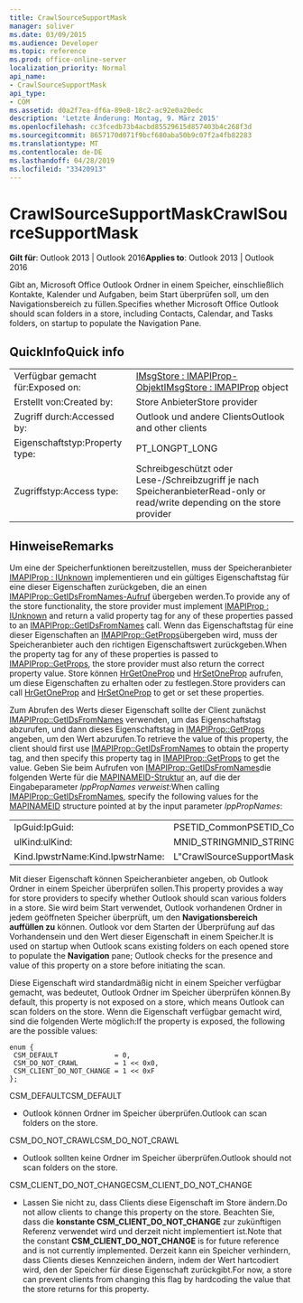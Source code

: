 ```yaml
---
title: CrawlSourceSupportMask
manager: soliver
ms.date: 03/09/2015
ms.audience: Developer
ms.topic: reference
ms.prod: office-online-server
localization_priority: Normal
api_name:
- CrawlSourceSupportMask
api_type:
- COM
ms.assetid: d0a2f7ea-df6a-89e8-18c2-ac92e0a20edc
description: 'Letzte Änderung: Montag, 9. März 2015'
ms.openlocfilehash: cc3fcedb73b4acbd85529615d857403b4c268f3d
ms.sourcegitcommit: 8657170d071f9bcf680aba50b9c07f2a4fb82283
ms.translationtype: MT
ms.contentlocale: de-DE
ms.lasthandoff: 04/28/2019
ms.locfileid: "33420913"
---
```

# <a name="crawlsourcesupportmask"></a><span data-ttu-id="6a567-103">CrawlSourceSupportMask</span><span class="sxs-lookup"><span data-stu-id="6a567-103">CrawlSourceSupportMask</span></span>

  
  
<span data-ttu-id="6a567-104">**Gilt für**: Outlook 2013 | Outlook 2016</span><span class="sxs-lookup"><span data-stu-id="6a567-104">**Applies to**: Outlook 2013 | Outlook 2016</span></span> 
  
<span data-ttu-id="6a567-105">Gibt an, Microsoft Office Outlook Ordner in einem Speicher, einschließlich Kontakte, Kalender und Aufgaben, beim Start überprüfen soll, um den Navigationsbereich zu füllen.</span><span class="sxs-lookup"><span data-stu-id="6a567-105">Specifies whether Microsoft Office Outlook should scan folders in a store, including Contacts, Calendar, and Tasks folders, on startup to populate the Navigation Pane.</span></span>
  
## <a name="quick-info"></a><span data-ttu-id="6a567-106">QuickInfo</span><span class="sxs-lookup"><span data-stu-id="6a567-106">Quick info</span></span>

|||
|:-----|:-----|
|<span data-ttu-id="6a567-107">Verfügbar gemacht für:</span><span class="sxs-lookup"><span data-stu-id="6a567-107">Exposed on:</span></span>  <br/> |<span data-ttu-id="6a567-108">[IMsgStore : IMAPIProp-Objekt](imsgstoreimapiprop.md)</span><span class="sxs-lookup"><span data-stu-id="6a567-108">[IMsgStore : IMAPIProp](imsgstoreimapiprop.md) object</span></span>  <br/> |
|<span data-ttu-id="6a567-109">Erstellt von:</span><span class="sxs-lookup"><span data-stu-id="6a567-109">Created by:</span></span>  <br/> |<span data-ttu-id="6a567-110">Store Anbieter</span><span class="sxs-lookup"><span data-stu-id="6a567-110">Store provider</span></span>  <br/> |
|<span data-ttu-id="6a567-111">Zugriff durch:</span><span class="sxs-lookup"><span data-stu-id="6a567-111">Accessed by:</span></span>  <br/> |<span data-ttu-id="6a567-112">Outlook und andere Clients</span><span class="sxs-lookup"><span data-stu-id="6a567-112">Outlook and other clients</span></span>  <br/> |
|<span data-ttu-id="6a567-113">Eigenschaftstyp:</span><span class="sxs-lookup"><span data-stu-id="6a567-113">Property type:</span></span>  <br/> |<span data-ttu-id="6a567-114">PT_LONG</span><span class="sxs-lookup"><span data-stu-id="6a567-114">PT_LONG</span></span>  <br/> |
|<span data-ttu-id="6a567-115">Zugriffstyp:</span><span class="sxs-lookup"><span data-stu-id="6a567-115">Access type:</span></span>  <br/> |<span data-ttu-id="6a567-116">Schreibgeschützt oder Lese-/Schreibzugriff je nach Speicheranbieter</span><span class="sxs-lookup"><span data-stu-id="6a567-116">Read-only or read/write depending on the store provider</span></span>  <br/> |
   
## <a name="remarks"></a><span data-ttu-id="6a567-117">Hinweise</span><span class="sxs-lookup"><span data-stu-id="6a567-117">Remarks</span></span>

<span data-ttu-id="6a567-118">Um eine der Speicherfunktionen bereitzustellen, muss der Speicheranbieter [IMAPIProp : IUnknown](imapipropiunknown.md) implementieren und ein gültiges Eigenschaftstag für eine dieser Eigenschaften zurückgeben, die an einen [IMAPIProp::GetIDsFromNames-Aufruf](imapiprop-getidsfromnames.md) übergeben werden.</span><span class="sxs-lookup"><span data-stu-id="6a567-118">To provide any of the store functionality, the store provider must implement [IMAPIProp : IUnknown](imapipropiunknown.md) and return a valid property tag for any of these properties passed to an [IMAPIProp::GetIDsFromNames](imapiprop-getidsfromnames.md) call.</span></span> <span data-ttu-id="6a567-119">Wenn das Eigenschaftstag für eine dieser Eigenschaften an [IMAPIProp::GetProps](imapiprop-getprops.md)übergeben wird, muss der Speicheranbieter auch den richtigen Eigenschaftswert zurückgeben.</span><span class="sxs-lookup"><span data-stu-id="6a567-119">When the property tag for any of these properties is passed to [IMAPIProp::GetProps](imapiprop-getprops.md), the store provider must also return the correct property value.</span></span> <span data-ttu-id="6a567-120">Store können [HrGetOneProp](hrgetoneprop.md) und [HrSetOneProp](hrsetoneprop.md) aufrufen, um diese Eigenschaften zu erhalten oder zu festlegen.</span><span class="sxs-lookup"><span data-stu-id="6a567-120">Store providers can call [HrGetOneProp](hrgetoneprop.md) and [HrSetOneProp](hrsetoneprop.md) to get or set these properties.</span></span> 
  
<span data-ttu-id="6a567-121">Zum Abrufen des Werts dieser Eigenschaft sollte der Client zunächst [IMAPIProp::GetIDsFromNames](imapiprop-getidsfromnames.md) verwenden, um das Eigenschaftstag abzurufen, und dann dieses Eigenschaftstag in [IMAPIProp::GetProps](imapiprop-getprops.md) angeben, um den Wert abzurufen.</span><span class="sxs-lookup"><span data-stu-id="6a567-121">To retrieve the value of this property, the client should first use [IMAPIProp::GetIDsFromNames](imapiprop-getidsfromnames.md) to obtain the property tag, and then specify this property tag in [IMAPIProp::GetProps](imapiprop-getprops.md) to get the value.</span></span> <span data-ttu-id="6a567-122">Geben Sie beim Aufrufen von [IMAPIProp::GetIDsFromNames](imapiprop-getidsfromnames.md)die folgenden Werte für die [MAPINAMEID-Struktur](mapinameid.md) an, auf die der Eingabeparameter _lppPropNames verweist:_</span><span class="sxs-lookup"><span data-stu-id="6a567-122">When calling [IMAPIProp::GetIDsFromNames](imapiprop-getidsfromnames.md), specify the following values for the [MAPINAMEID](mapinameid.md) structure pointed at by the input parameter  _lppPropNames_:</span></span>
  
|||
|:-----|:-----|
|<span data-ttu-id="6a567-123">lpGuid:</span><span class="sxs-lookup"><span data-stu-id="6a567-123">lpGuid:</span></span>  <br/> |<span data-ttu-id="6a567-124">PSETID_Common</span><span class="sxs-lookup"><span data-stu-id="6a567-124">PSETID_Common</span></span>  <br/> |
|<span data-ttu-id="6a567-125">ulKind:</span><span class="sxs-lookup"><span data-stu-id="6a567-125">ulKind:</span></span>  <br/> |<span data-ttu-id="6a567-126">MNID_STRING</span><span class="sxs-lookup"><span data-stu-id="6a567-126">MNID_STRING</span></span>  <br/> |
|<span data-ttu-id="6a567-127">Kind.lpwstrName:</span><span class="sxs-lookup"><span data-stu-id="6a567-127">Kind.lpwstrName:</span></span>  <br/> |<span data-ttu-id="6a567-128">L"CrawlSourceSupportMask"</span><span class="sxs-lookup"><span data-stu-id="6a567-128">L"CrawlSourceSupportMask"</span></span>  <br/> |
   
<span data-ttu-id="6a567-129">Mit dieser Eigenschaft können Speicheranbieter angeben, ob Outlook Ordner in einem Speicher überprüfen sollen.</span><span class="sxs-lookup"><span data-stu-id="6a567-129">This property provides a way for store providers to specify whether Outlook should scan various folders in a store.</span></span> <span data-ttu-id="6a567-130">Sie wird beim Start verwendet, Outlook vorhandenen Ordner in jedem geöffneten Speicher überprüft, um den **Navigationsbereich auffüllen zu** können. Outlook vor dem Starten der Überprüfung auf das Vorhandensein und den Wert dieser Eigenschaft in einem Speicher.</span><span class="sxs-lookup"><span data-stu-id="6a567-130">It is used on startup when Outlook scans existing folders on each opened store to populate the **Navigation** pane; Outlook checks for the presence and value of this property on a store before initiating the scan.</span></span> 
  
<span data-ttu-id="6a567-131">Diese Eigenschaft wird standardmäßig nicht in einem Speicher verfügbar gemacht, was bedeutet, Outlook Ordner im Speicher überprüfen können.</span><span class="sxs-lookup"><span data-stu-id="6a567-131">By default, this property is not exposed on a store, which means Outlook can scan folders on the store.</span></span> <span data-ttu-id="6a567-132">Wenn die Eigenschaft verfügbar gemacht wird, sind die folgenden Werte möglich:</span><span class="sxs-lookup"><span data-stu-id="6a567-132">If the property is exposed, the following are the possible values:</span></span>
  
```
enum { 
 CSM_DEFAULT              = 0, 
 CSM_DO_NOT_CRAWL         = 1 << 0x0, 
 CSM_CLIENT_DO_NOT_CHANGE = 1 << 0xF 
};
```

<span data-ttu-id="6a567-133">CSM_DEFAULT</span><span class="sxs-lookup"><span data-stu-id="6a567-133">CSM_DEFAULT</span></span>
  
- <span data-ttu-id="6a567-134">Outlook können Ordner im Speicher überprüfen.</span><span class="sxs-lookup"><span data-stu-id="6a567-134">Outlook can scan folders on the store.</span></span>
    
<span data-ttu-id="6a567-135">CSM_DO_NOT_CRAWL</span><span class="sxs-lookup"><span data-stu-id="6a567-135">CSM_DO_NOT_CRAWL</span></span>
  
- <span data-ttu-id="6a567-136">Outlook sollten keine Ordner im Speicher überprüfen.</span><span class="sxs-lookup"><span data-stu-id="6a567-136">Outlook should not scan folders on the store.</span></span>
    
<span data-ttu-id="6a567-137">CSM_CLIENT_DO_NOT_CHANGE</span><span class="sxs-lookup"><span data-stu-id="6a567-137">CSM_CLIENT_DO_NOT_CHANGE</span></span>
  
- <span data-ttu-id="6a567-138">Lassen Sie nicht zu, dass Clients diese Eigenschaft im Store ändern.</span><span class="sxs-lookup"><span data-stu-id="6a567-138">Do not allow clients to change this property on the store.</span></span> <span data-ttu-id="6a567-139">Beachten Sie, dass die **konstante CSM_CLIENT_DO_NOT_CHANGE** zur zukünftigen Referenz verwendet wird und derzeit nicht implementiert ist.</span><span class="sxs-lookup"><span data-stu-id="6a567-139">Note that the constant **CSM_CLIENT_DO_NOT_CHANGE** is for future reference and is not currently implemented.</span></span> <span data-ttu-id="6a567-140">Derzeit kann ein Speicher verhindern, dass Clients dieses Kennzeichen ändern, indem der Wert hartcodiert wird, den der Speicher für diese Eigenschaft zurückgibt.</span><span class="sxs-lookup"><span data-stu-id="6a567-140">For now, a store can prevent clients from changing this flag by hardcoding the value that the store returns for this property.</span></span> 
    

